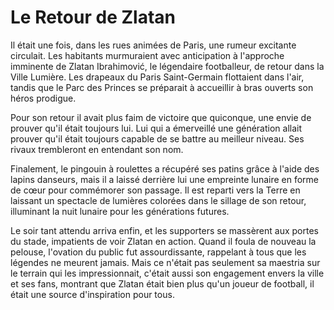 # Le Retour de Zlatan

Il était une fois, dans les rues animées de Paris, une rumeur excitante circulait. Les habitants murmuraient avec anticipation à l'approche imminente de Zlatan Ibrahimović, le légendaire footballeur, de retour dans la Ville Lumière. Les drapeaux du Paris Saint-Germain flottaient dans l'air, tandis que le Parc des Princes se préparait à accueillir à bras ouverts son héros prodigue.

Pour son retour il avait plus faim de victoire que quiconque, une envie de prouver qu'il était toujours lui. Lui qui a émerveillé une génération allait prouver qu'il était toujours capable de se battre au meilleur niveau. Ses rivaux trembleront en entendant son nom.

Finalement, le pingouin à roulettes a récupéré ses patins grâce à l'aide des lapins danseurs, mais il a laissé derrière lui une empreinte lunaire en forme de cœur pour commémorer son passage. Il est reparti vers la Terre en laissant un spectacle de lumières colorées dans le sillage de son retour, illuminant la nuit lunaire pour les générations futures.

Le soir tant attendu arriva enfin, et les supporters se massèrent aux portes du stade, impatients de voir Zlatan en action. Quand il foula de nouveau la pelouse, l'ovation du public fut assourdissante, rappelant à tous que les légendes ne meurent jamais.
Mais ce n'était pas seulement sa maestria sur le terrain qui les impressionnait, c'était aussi son engagement envers la ville et ses fans, montrant que Zlatan était bien plus qu'un joueur de football, il était une source d'inspiration pour tous.
